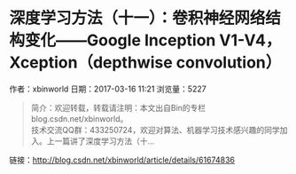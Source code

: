 # 深度学习方法（十一）：卷积神经网络结构变化——Google Inception V1-V4，Xception（depthwise convolution）
作者：xbinworld
日期：2017-03-16 11:21
浏览量：5227
> 简介：欢迎转载，转载请注明：本文出自Bin的专栏blog.csdn.net/xbinworld。  
技术交流QQ群：433250724，欢迎对算法、机器学习技术感兴趣的同学加入。上一篇讲了深度学习方法（十...

 链接：http://blog.csdn.net/xbinworld/article/details/61674836
